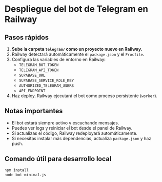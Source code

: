 # Despliegue del bot de Telegram en Railway

## Pasos rápidos

1. **Sube la carpeta `telegram/` como un proyecto nuevo en Railway.**
2. Railway detectará automáticamente el `package.json` y el `Procfile`.
3. Configura las variables de entorno en Railway:
   - `TELEGRAM_BOT_TOKEN`
   - `TELEGRAM_API_TOKEN`
   - `SUPABASE_URL`
   - `SUPABASE_SERVICE_ROLE_KEY`
   - `AUTHORIZED_TELEGRAM_USERS`
   - `API_ENDPOINT`
4. Haz deploy. Railway ejecutará el bot como proceso persistente (`worker`).

## Notas importantes
- El bot estará siempre activo y escuchando mensajes.
- Puedes ver logs y reiniciar el bot desde el panel de Railway.
- Si actualizas el código, Railway redeployará automáticamente.
- Si necesitas instalar más dependencias, actualiza `package.json` y haz push.

## Comando útil para desarrollo local
```bash
npm install
node bot-minimal.js
```
